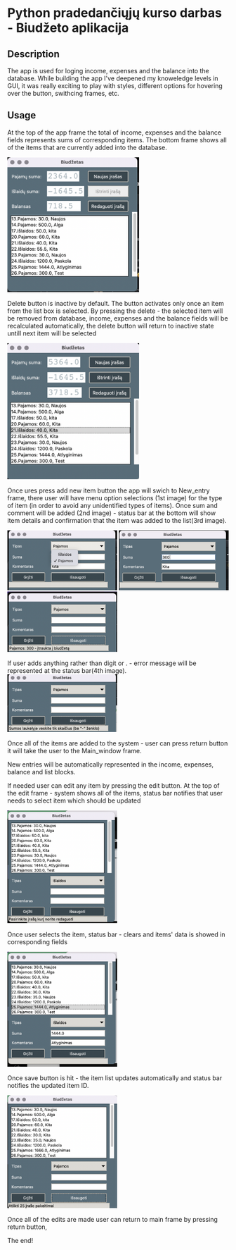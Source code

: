 # Python pradedančiųjų kurso darbas - Biudžeto aplikacija

## Description

The app is used for loging income, expenses and the balance into the database.
While building the app I've deepened my knoweledge levels in GUI, it was really exciting to play with styles, different options for hovering over the button, swithcing frames, etc.


## Usage

At the top of the app frame the total of income, expenses and the balance fields represents sums of corresponding items.
The bottom frame shows all of the items that are currently added into the database. 

<img src='assets/images/MainFrame.png' width='300'>


Delete button is inactive by default. The button activates only once an item from the list box is selected. By pressing the delete - the selected item will be removed from database, income, expenses and the balance fields will be recalculated automatically, the delete button will return to inactive state untill next item will be selected

<img src='assets/images/OnceSelected.png' width='300'>

Once ures press add new item button the app will swich to New_entry frame, there user will have menu option selections (1st image) for the type of item (in order to avoid any unidentified types of items). Once sum and comment will be added (2nd image) - status bar at the bottom will show item details and confirmation that the item was added to the list(3rd image).

<img src='assets/images/Naujas1.png' width='250'> <img src='assets/images/Naujas2.png' width='250'> <img src='assets/images/Naujas3.png' width='250'> 

If user adds anything rather than digit or . - error message will be represented at the status bar(4th image).
<img src='assets/images/Naujas4.png' width='250'>

Once all of the items are added to the system - user can press return button it will take the user to the Main_window frame. 

New entries will be automatically represented in the income, expenses, balance and list blocks.

If needed user can edit any item by pressing the edit button.
At the top of the edit frame - system shows all of the items, status bar notifies that user needs to select item which should be updated 

<img src='assets/images/Edit1.png' width='250'>

Once user selects the item, status bar - clears and items' data is showed in corresponding fields

<img src='assets/images/Edit2.png' width='250'>

Once save button is hit - the item list updates automatically and status bar notifies the updated item ID.

<img src='assets/images/Edit3.png' width='250'>

Once all of the edits are made user can return to main frame by pressing return button, 

The end! 
